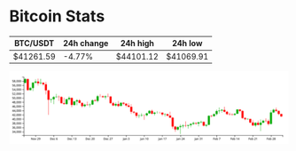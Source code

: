 # Bitcoin Stats

BTC/USDT|24h change|24h high|24h low|
|---|---|---|---|
|$41261.59|-4.77%|$44101.12|$41069.91|

<img src="./chart.svg">

